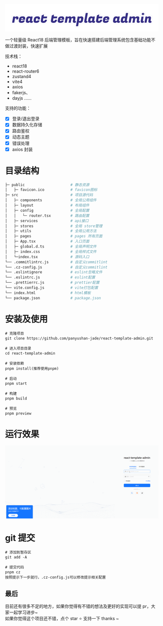 <p align="center">
   <a>
      <img src="./logo.png"/>
   </a>
</p>
<!-- href="https://nlrx-wjc.github.io/react-antd-admin-template/" target="_blank" -->

一个轻量级 React18 后端管理模板，旨在快速搭建后端管理系统包含基础功能不做过渡封装，快速扩展

技术栈：

- react18
- react-router6
- zustand4
- vite4
- axios
- fakerjs、
- dayjs
  ......

支持的功能：

- [x] 登录/退出登录
- [x] 数据持久化存储
- [x] 路由鉴权
- [x] 动态主题
- [x] 错误处理
- [x] axios 封装

# 目录结构

```bash
├─ public                     # 静态资源
│   ├─ favicon.ico            # favicon图标
├─ src                        # 项目源代码
│   ├─ components             # 全局公用组件
│   ├─ layout                 # 布局组件
│   ├─ config                 # 全局配置
│   │   └─ router.tsx         # 路由配置
│   ├─ services               # api接口
│   ├─ stores                 # 全局 store管理
│   ├─ utils                  # 全局公用方法
│   ├─ pages                  # pages 所有页面
│   ├─ App.tsx                # 入口页面
│   ├─ global.d.ts            # 全局声明文件
│   ├─ index.css              # 全局样式文件
│   └─index.tsx               # 源码入口
└── .commitlintrc.js          # 自定义commitlint
└── .cz-config.js             # 自定义commitlint
└── .eslintignore             # eslint忽略文件
└── .eslintrc.js              # eslint配置
└── .prettierrc.js            # prettier配置
└── vite.config.js            # vite打包配置
└── index.html                # html模板
└── package.json              # package.json
```

# 安装及使用

```shell
# 克隆项目
git clone https://github.com/panyushan-jade/react-template-admin.git

# 进入项目目录
cd react-template-admin

# 安装依赖
pnpm install(推荐使用pnpm)

# 启动
pnpm start

# 构建
pnpm build

# 预览
pnpm preview

```

# 运行效果

<p align="center">
   <img src="./preview.gif"/>
</p>

# git 提交

```shell
# 添加到暂存区
git add -A

# 提交代码
pnpm cz
按照提示下一步就行，.cz-config.js可以修改提示相关配置

```

## 最后

目前还有很多不足的地方，如果你觉得有不错的想法及更好的实现可以提 pr，大家一起学习进步~</br>
如果你觉得这个项目还不错，点个 star ⭐️ 支持一下 thanks   ~
